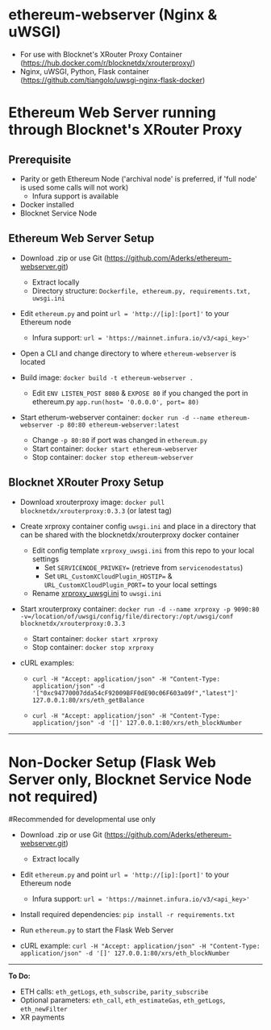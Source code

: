# ethereum-webserver (Nginx & uWSGI)

* For use with Blocknet's XRouter Proxy Container (https://hub.docker.com/r/blocknetdx/xrouterproxy/)
* Nginx, uWSGI, Python, Flask container (https://github.com/tiangolo/uwsgi-nginx-flask-docker)

# **Ethereum Web Server running through Blocknet's XRouter Proxy**

## **Prerequisite**

* Parity or geth Ethereum Node ('archival node' is preferred, if 'full node' is used some calls will not work)
   * Infura support is available
* Docker installed
* Blocknet Service Node

## **Ethereum Web Server Setup**

* Download .zip or use Git (https://github.com/Aderks/ethereum-webserver.git)
  * Extract locally
  * Directory structure: `Dockerfile, ethereum.py, requirements.txt, uwsgi.ini`
  
* Edit `ethereum.py` and point `url = 'http://[ip]:[port]'` to your Ethereum node
  * Infura support: `url = 'https://mainnet.infura.io/v3/<api_key>'`
  
* Open a CLI and change directory to where `ethereum-webserver` is located

* Build image: `docker build -t ethereum-webserver .`
  * Edit `ENV LISTEN_POST 8080` & `EXPOSE 80` if you changed the port in ethereum.py `app.run(host= '0.0.0.0', port= 80)`

* Start etherum-webserver container: `docker run -d --name ethereum-webserver -p 80:80 ethereum-webserver:latest`
  * Change `-p 80:80` if port was changed in `ethereum.py`
  * Start container: `docker start ethereum-webserver`
  * Stop container: `docker stop ethereum-webserver`

## **Blocknet XRouter Proxy Setup**

* Download xrouterproxy image: `docker pull blocknetdx/xrouterproxy:0.3.3` (or latest tag)

* Create xrproxy container config `uwsgi.ini` and place in a directory that can be shared with the blocknetdx/xrouterproxy docker container
  * Edit config template `xrproxy_uwsgi.ini` from this repo to your local settings
    * Set `SERVICENODE_PRIVKEY=` (retrieve from `servicenodestatus`)
    * Set `URL_CustomXCloudPlugin_HOSTIP=` & `URL_CustomXCloudPlugin_PORT=` to your local settings
  * Rename [xrproxy_uwsgi.ini](https://github.com/Aderks/ethereum-webserver/blob/master/xrproxy_uwsgi.ini) to `uwsgi.ini`

* Start xrouterproxy container: `docker run -d --name xrproxy -p 9090:80 -v=/location/of/uwsgi/config/file/directory:/opt/uwsgi/conf blocknetdx/xrouterproxy:0.3.3`
  * Start container: `docker start xrproxy`
  * Stop container: `docker stop xrproxy`

* cURL examples:
  * `curl -H "Accept: application/json" -H "Content-Type: application/json" -d '["0xc94770007dda54cF92009BFF0dE90c06F603a09f","latest"]' 127.0.0.1:80/xrs/eth_getBalance`

  * `curl -H "Accept: application/json" -H "Content-Type: application/json" -d '[]' 127.0.0.1:80/xrs/eth_blockNumber`

---

# Non-Docker Setup (Flask Web Server only, Blocknet Service Node not required)
#Recommended for developmental use only

* Download .zip or use Git (https://github.com/Aderks/ethereum-webserver.git)
  * Extract locally
  
* Edit `ethereum.py` and point `url = 'http://[ip]:[port]'` to your Ethereum node
  * Infura support: `url = 'https://mainnet.infura.io/v3/<api_key>'`
  
* Install required dependencies: `pip install -r requirements.txt`
  
* Run `ethereum.py` to start the Flask Web Server

* cURL example: `curl -H "Accept: application/json" -H "Content-Type: application/json" -d '[]' 127.0.0.1:80/xrs/eth_blockNumber`

---

**To Do:**

* ETH calls: `eth_getLogs`, `eth_subscribe`, `parity_subscribe`
* Optional parameters: `eth_call`, `eth_estimateGas`, `eth_getLogs`, `eth_newFilter`
* XR payments
